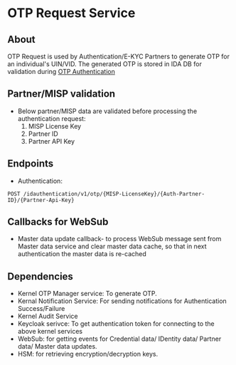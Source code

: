 # OTP Request Service

## About
OTP Request is used by Authentication/E-KYC Partners to generate OTP for an individual's UIN/VID. The generated OTP is stored in IDA DB for validation during [OTP Authentication](https://docs.mosip.io/1.2.0/id-authentication)

## Partner/MISP validation
* Below partner/MISP data are validated before processing the authentication request:
  1. MISP License Key
  2. Partner ID
  3. Partner API Key

## Endpoints
* Authentication:

```
POST /idauthentication/v1/otp/{MISP-LicenseKey}/{Auth-Partner-ID}/{Partner-Api-Key}
```

## Callbacks for WebSub
* Master data update callback- to process WebSub message sent from Master data service and clear master data cache, so that in next authentication the master data is re-cached

## Dependencies
* Kernel OTP Manager service: To generate OTP.
* Kernal Notification Service: For sending notifications for Authentication Success/Failure
* Kernel Audit Service
* Keycloak serivce: To get authentication token for connecting to the above kernel services
* WebSub: for getting events for Credential data/ IDentity data/ Partner data/ Master data updates.
* HSM: for retrieving encryption/decryption keys.

